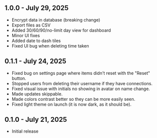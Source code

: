 ## 1.0.0 - July 29, 2025

- Encrypt data in database (breaking change)
- Export files as CSV
- Added 30/60/90/no-limit day view for dashboard
- Minor UI fixes
- Added date to dash tiles
- Fixed UI bug when deleting time taken

## 0.1.1 - July 24, 2025

- Fixed bug on settings page where items didn't reset with the "Reset" button.
- Stopped users from deleting their username if they have connections.
- Fixed visual issue with initials no showing in avatar on name change.
- Made updates skippable.
- Made colors contrast better so they can be more easily seen.
- Fixed light theme on launch (it is now dark, as it should be).

## 0.1.0 - July 21, 2025

- Initial release
